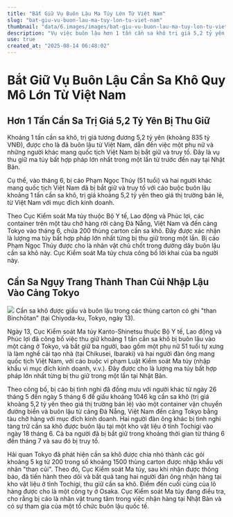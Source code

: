 ```yaml
---
title: "Bắt Giữ Vụ Buôn Lậu Ma Túy Lớn Từ Việt Nam"
slug: "bat-giu-vu-buon-lau-ma-tuy-lon-tu-viet-nam"
thumbnail: "data/6.images/images/bat-giu-vu-buon-lau-ma-tuy-lon-tu-viet-nam.webp"
description: "Vụ việc buôn lậu hơn 1 tấn cần sa khô trị giá 5,2 tỷ yên từ Việt Nam đến Nhật Bản, được ngụy trang thành than củi, đã bị triệt phá. Đây là vụ thu giữ ma túy lớn nhất từ trước đến nay tại Nhật Bản với sự liên quan của các công dân Việt Nam."
use: true
created_at: "2025-08-14 06:48:02"
---
```


# Bắt Giữ Vụ Buôn Lậu Cần Sa Khô Quy Mô Lớn Từ Việt Nam

## Hơn 1 Tấn Cần Sa Trị Giá 5,2 Tỷ Yên Bị Thu Giữ

Khoảng 1 tấn cần sa khô, trị giá tương đương 5,2 tỷ yên (khoảng 835 tỷ VNĐ), được cho là đã buôn lậu từ Việt Nam, dẫn đến việc một phụ nữ và những người khác mang quốc tịch Việt Nam bị bắt giữ và truy tố. Đây là vụ thu giữ ma túy bất hợp pháp lớn nhất trong một lần từ trước đến nay tại Nhật Bản.

Cụ thể, vào tháng 6, bị cáo Phạm Ngọc Thúy (51 tuổi) và hai người khác mang quốc tịch Việt Nam đã bị bắt giữ và truy tố với cáo buộc buôn lậu khoảng 1 tấn cần sa khô, trị giá khoảng 5,2 tỷ yên theo giá thị trường bán lẻ, từ Việt Nam với mục đích kinh doanh.

Theo Cục Kiểm soát Ma túy thuộc Bộ Y tế, Lao động và Phúc lợi, các container trên một tàu chở hàng rời cảng Đà Nẵng, Việt Nam và đến cảng Tokyo vào tháng 6, chứa 200 thùng carton cần sa khô. Đây được xác nhận là lượng ma túy bất hợp pháp lớn nhất từng bị thu giữ trong một lần. Bị cáo Phạm Ngọc Thúy được cho là nhân vật chủ chốt trong đường dây buôn lậu cần sa khô này. Cục Kiểm soát Ma túy chưa công bố lời khai của ba người này.

## Cần Sa Ngụy Trang Thành Than Củi Nhập Lậu Vào Cảng Tokyo

![](/images/20250813-00050123-yom-000-7-view.webp)
Cần sa khô được giấu và buôn lậu trong các thùng carton có ghi "than Binchōtan" (tại Chiyoda-ku, Tokyo, ngày 13).

Ngày 13, Cục Kiểm soát Ma túy Kanto-Shinetsu thuộc Bộ Y tế, Lao động và Phúc lợi đã công bố việc thu giữ khoảng 1 tấn cần sa khô bị buôn lậu vào một cảng ở Tokyo, và bắt giữ ba người, bao gồm một phụ nữ 51 tuổi tự xưng là làm nghề cải tạo nhà (tại Chikusei, Ibaraki) và hai người đàn ông mang quốc tịch Việt Nam, với cáo buộc vi phạm Luật Kiểm soát Ma túy (nhập khẩu vì mục đích kinh doanh, v.v.). Đây được cho là lượng ma túy bất hợp pháp lớn nhất từng bị thu giữ trong một lần tại Nhật Bản.

Theo công bố, bị cáo bị tình nghi đã đồng mưu với người khác từ ngày 26 tháng 5 đến ngày 5 tháng 6 để giấu khoảng 1046 kg cần sa khô (trị giá khoảng 5,2 tỷ yên theo giá thị trường bán lẻ) vào một container vận chuyển đường biển và buôn lậu từ cảng Đà Nẵng, Việt Nam đến cảng Tokyo bằng tàu chở hàng với mục đích kinh doanh. Hai người đàn ông khác bị tình nghi tàng trữ cần sa khô được buôn lậu tại một kho vật liệu ở tỉnh Tochigi vào ngày 18 tháng 6. Cả ba người đã bị bắt giữ trong khoảng thời gian từ tháng 6 đến tháng 7 và sau đó bị truy tố.

Hải quan Tokyo đã phát hiện cần sa khô được chia nhỏ thành các gói khoảng 5 kg từ 200 trong số khoảng 1500 thùng carton được nhập khẩu với nhãn "than củi". Theo đó, Cục Kiểm soát Ma túy, sau khi nhận được thông báo, đã tiến hành theo dõi và bắt quả tang hai người đàn ông nhận hàng tại kho vật liệu ở tỉnh Tochigi, thu giữ cần sa khô. Điểm đến cuối cùng của lô hàng được cho là một công ty ở Osaka. Cục Kiểm soát Ma túy đang điều tra, cho rằng bị cáo là nhân vật trung tâm trong việc nhận hàng tại Nhật Bản và có sự tham gia của một tổ chức buôn lậu quốc tế.